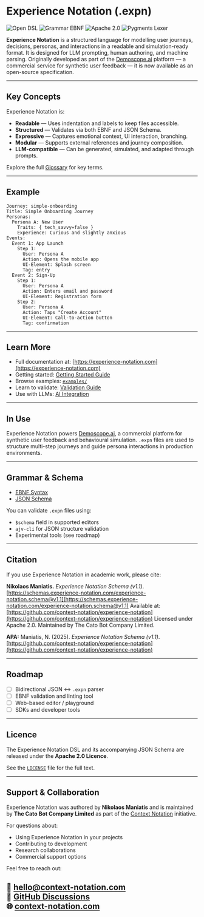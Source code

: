# Experience Notation (.expn)

![Open DSL](https://img.shields.io/badge/DSL-open-4c1.svg)
![Grammar EBNF](https://img.shields.io/badge/grammar-EBNF-informational.svg)
![Apache 2.0](https://img.shields.io/badge/licence-Apache%202.0-blue.svg)
![Pygments Lexer](https://img.shields.io/badge/syntax%20highlighting-pygments-orange.svg)

**Experience Notation** is a structured language for modelling user journeys, decisions, personas, and interactions in a readable and simulation-ready format. It is designed for LLM prompting, human authoring, and machine parsing. Originally developed as part of the [Demoscope.ai](https://demoscope.ai) platform — a commercial service for synthetic user feedback — it is now available as an open-source specification.

---

## Key Concepts

Experience Notation is:

* **Readable** — Uses indentation and labels to keep files accessible.
* **Structured** — Validates via both EBNF and JSON Schema.
* **Expressive** — Captures emotional context, UI interaction, branching.
* **Modular** — Supports external references and journey composition.
* **LLM-compatible** — Can be generated, simulated, and adapted through prompts.

Explore the full [Glossary](https://experience-notation.com/reference/glossary/) for key terms.

---

## Example

```expn
Journey: simple-onboarding
Title: Simple Onboarding Journey
Personas:
  Persona A: New User
    Traits: { tech_savvy=false }
    Experience: Curious and slightly anxious
Events:
  Event 1: App Launch
    Step 1:
      User: Persona A
      Action: Opens the mobile app
      UI-Element: Splash screen
      Tag: entry
  Event 2: Sign-Up
    Step 1:
      User: Persona A
      Action: Enters email and password
      UI-Element: Registration form
    Step 2:
      User: Persona A
      Action: Taps "Create Account"
      UI-Element: Call-to-action button
      Tag: confirmation
```

---

## Learn More

* Full documentation at: [https://experience-notation.com](https://experience-notation.com)
* Getting started: [Getting Started Guide](https://experience-notation.com/getting-started/what-is-expn/)
* Browse examples: [`examples/`](./examples)
* Learn to validate: [Validation Guide](https://experience-notation.com/spec/validation/)
* Use with LLMs: [AI Integration](https://experience-notation.com/ai/structured-prompting/)

---

## In Use

Experience Notation powers [Demoscope.ai](https://demoscope.ai), a commercial platform for synthetic user feedback and behavioural simulation. `.expn` files are used to structure multi-step journeys and guide persona interactions in production environments.

---

## Grammar & Schema

* [EBNF Syntax](./spec/Experience-Notation.ebnf)
* [JSON Schema](./spec/experience-notation.schema.json)

You can validate `.expn` files using:

* `$schema` field in supported editors
* `ajv-cli` for JSON structure validation
* Experimental tools (see roadmap)

---

## Citation

If you use Experience Notation in academic work, please cite:

**Nikolaos Maniatis.** *Experience Notation Schema (v1.1)*.
[https://schemas.experience-notation.com/experience-notation.schema@v1.1](https://schemas.experience-notation.com/experience-notation.schema@v1.1)
Available at: [https://github.com/context-notation/experience-notation](https://github.com/context-notation/experience-notation)
Licensed under Apache 2.0. Maintained by The Cato Bot Company Limited.

**APA:**
Maniatis, N. (2025). *Experience Notation Schema (v1.1)*. [https://github.com/context-notation/experience-notation](https://github.com/context-notation/experience-notation)

---

## Roadmap

* [ ] Bidirectional JSON ↔ `.expn` parser
* [ ] EBNF validation and linting tool
* [ ] Web-based editor / playground
* [ ] SDKs and developer tools

---

## Licence

The Experience Notation DSL and its accompanying JSON Schema are released under the **Apache 2.0 Licence**.

See the [`LICENSE`](LICENSE) file for the full text.

---

## Support & Collaboration

Experience Notation was authored by **Nikolaos Maniatis** and is maintained by **The Cato Bot Company Limited** as part of the [Context Notation](https://context-notation.com) initiative.

For questions about:
- Using Experience Notation in your projects
- Contributing to development
- Research collaborations  
- Commercial support options

Feel free to reach out:

📧 [hello@context-notation.com](mailto:hello@context-notation.com)  
💬 [GitHub Discussions](https://github.com/context-notation/experience-notation/discussions)  
🌐 [context-notation.com](https://context-notation.com)
---